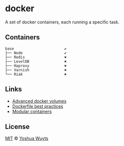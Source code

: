 docker
======

A set of docker containers, each running a specific task.

## Containers
```
base                       ✔
├── Node                   ✔
├── Redis                  ✖
├── LevelDB                ✖
├── Haproxy                ✖
├── Varnish                ✖
└── Riak                   ✖
```

## Links
- [Advanced docker volumes](bymichael.com/advanced-docker-volumes.html)
- [Dockerfile best practices](crosbymichael.com/dockerfile-best-practices-take-2.html)
- [Modular containers](http://www.offermann.us/2013/12/tiny-docker-pieces-loosely-joined.html)

## License
[MIT](https://tldrlegal.com/license/mit-license) ©
[Yoshua Wuyts](yoshuawuyts.com)
